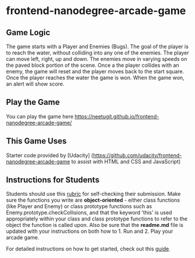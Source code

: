 frontend-nanodegree-arcade-game
===============================
Game Logic
--------------
The game starts with a Player and Enemies (Bugs). The goal of the player is to reach the water, without colliding into any one of the enemies. The player can move left, right, up and down. The enemies move in varying speeds on the paved block portion of the scene. Once a the player collides with an enemy, the game will reset and the player moves back to the start square. Once the player reaches the water the game is won. When the game won, an alert will show score.

Play the Game
-----------------
You can play the game here https://neetugit.github.io/frontend-nanodegree-arcade-game/

This Game Uses
----------------
Starter code provided by [Udacity] (https://github.com/udacity/frontend-nanodegree-arcade-game  to assist with HTML and CSS and JavaScript)

Instructions for Students
-----------------------------
Students should use this [rubric](https://review.udacity.com/#!/projects/2696458597/rubric) for self-checking their submission. Make sure the functions you write are **object-oriented** - either class functions (like Player and Enemy) or class prototype functions such as Enemy.prototype.checkCollisions, and that the keyword 'this' is used appropriately within your class and class prototype functions to refer to the object the function is called upon. Also be sure that the **readme.md** file is updated with your instructions on both how to 1. Run and 2. Play your arcade game.

For detailed instructions on how to get started, check out this [guide](https://docs.google.com/document/d/1v01aScPjSWCCWQLIpFqvg3-vXLH2e8_SZQKC8jNO0Dc/pub?embedded=true).
